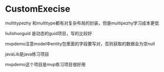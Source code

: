 # CustomExecise

multitypezhy 和multitype都有对复杂布局的封装，但是multipezhy学习成本更低

liulishuoguid 是动态的guid项目，写的比较好 

mvpdemo注意model中entity包里面的字段要写对，否则获取的数据会为空null

javaLib是java练习项目 

mvpdemo这个项目是mvp练习项目很好用 

